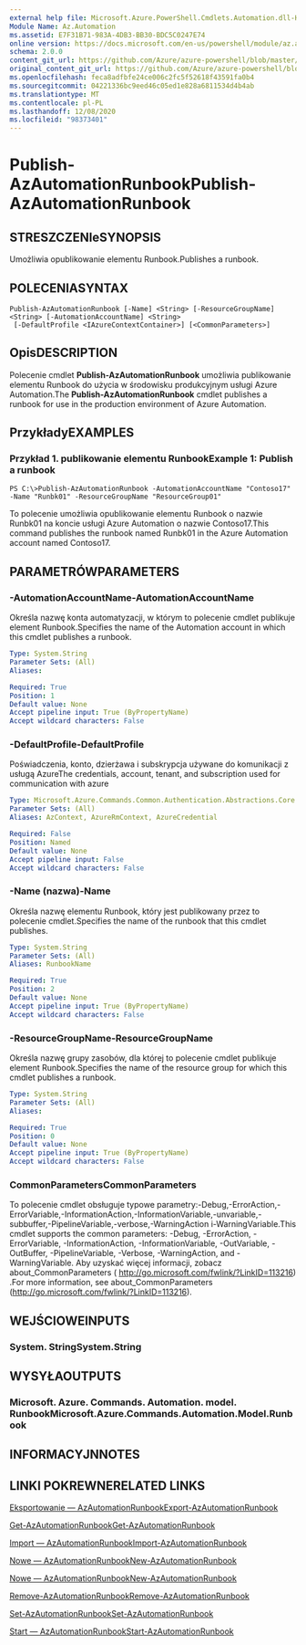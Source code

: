 ```yaml
---
external help file: Microsoft.Azure.PowerShell.Cmdlets.Automation.dll-Help.xml
Module Name: Az.Automation
ms.assetid: E7F31B71-983A-4DB3-BB30-BDC5C0247E74
online version: https://docs.microsoft.com/en-us/powershell/module/az.automation/publish-azautomationrunbook
schema: 2.0.0
content_git_url: https://github.com/Azure/azure-powershell/blob/master/src/Automation/Automation/help/Publish-AzAutomationRunbook.md
original_content_git_url: https://github.com/Azure/azure-powershell/blob/master/src/Automation/Automation/help/Publish-AzAutomationRunbook.md
ms.openlocfilehash: feca8adfbfe24ce006c2fc5f52618f43591fa0b4
ms.sourcegitcommit: 04221336bc9eed46c05ed1e828a6811534d4b4ab
ms.translationtype: MT
ms.contentlocale: pl-PL
ms.lasthandoff: 12/08/2020
ms.locfileid: "98373401"
---
```

# <span data-ttu-id="c75b3-101">Publish-AzAutomationRunbook</span><span class="sxs-lookup"><span data-stu-id="c75b3-101">Publish-AzAutomationRunbook</span></span>

## <span data-ttu-id="c75b3-102">STRESZCZENIe</span><span class="sxs-lookup"><span data-stu-id="c75b3-102">SYNOPSIS</span></span>
<span data-ttu-id="c75b3-103">Umożliwia opublikowanie elementu Runbook.</span><span class="sxs-lookup"><span data-stu-id="c75b3-103">Publishes a runbook.</span></span>

## <span data-ttu-id="c75b3-104">POLECENIA</span><span class="sxs-lookup"><span data-stu-id="c75b3-104">SYNTAX</span></span>

```
Publish-AzAutomationRunbook [-Name] <String> [-ResourceGroupName] <String> [-AutomationAccountName] <String>
 [-DefaultProfile <IAzureContextContainer>] [<CommonParameters>]
```

## <span data-ttu-id="c75b3-105">Opis</span><span class="sxs-lookup"><span data-stu-id="c75b3-105">DESCRIPTION</span></span>
<span data-ttu-id="c75b3-106">Polecenie cmdlet **Publish-AzAutomationRunbook** umożliwia publikowanie elementu Runbook do użycia w środowisku produkcyjnym usługi Azure Automation.</span><span class="sxs-lookup"><span data-stu-id="c75b3-106">The **Publish-AzAutomationRunbook** cmdlet publishes a runbook for use in the production environment of Azure Automation.</span></span>

## <span data-ttu-id="c75b3-107">Przykłady</span><span class="sxs-lookup"><span data-stu-id="c75b3-107">EXAMPLES</span></span>

### <span data-ttu-id="c75b3-108">Przykład 1. publikowanie elementu Runbook</span><span class="sxs-lookup"><span data-stu-id="c75b3-108">Example 1: Publish a runbook</span></span>
```
PS C:\>Publish-AzAutomationRunbook -AutomationAccountName "Contoso17" -Name "Runbk01" -ResourceGroupName "ResourceGroup01"
```

<span data-ttu-id="c75b3-109">To polecenie umożliwia opublikowanie elementu Runbook o nazwie Runbk01 na koncie usługi Azure Automation o nazwie Contoso17.</span><span class="sxs-lookup"><span data-stu-id="c75b3-109">This command publishes the runbook named Runbk01 in the Azure Automation account named Contoso17.</span></span>

## <span data-ttu-id="c75b3-110">PARAMETRÓW</span><span class="sxs-lookup"><span data-stu-id="c75b3-110">PARAMETERS</span></span>

### <span data-ttu-id="c75b3-111">-AutomationAccountName</span><span class="sxs-lookup"><span data-stu-id="c75b3-111">-AutomationAccountName</span></span>
<span data-ttu-id="c75b3-112">Określa nazwę konta automatyzacji, w którym to polecenie cmdlet publikuje element Runbook.</span><span class="sxs-lookup"><span data-stu-id="c75b3-112">Specifies the name of the Automation account in which this cmdlet publishes a runbook.</span></span>

```yaml
Type: System.String
Parameter Sets: (All)
Aliases:

Required: True
Position: 1
Default value: None
Accept pipeline input: True (ByPropertyName)
Accept wildcard characters: False
```

### <span data-ttu-id="c75b3-113">-DefaultProfile</span><span class="sxs-lookup"><span data-stu-id="c75b3-113">-DefaultProfile</span></span>
<span data-ttu-id="c75b3-114">Poświadczenia, konto, dzierżawa i subskrypcja używane do komunikacji z usługą Azure</span><span class="sxs-lookup"><span data-stu-id="c75b3-114">The credentials, account, tenant, and subscription used for communication with azure</span></span>

```yaml
Type: Microsoft.Azure.Commands.Common.Authentication.Abstractions.Core.IAzureContextContainer
Parameter Sets: (All)
Aliases: AzContext, AzureRmContext, AzureCredential

Required: False
Position: Named
Default value: None
Accept pipeline input: False
Accept wildcard characters: False
```

### <span data-ttu-id="c75b3-115">-Name (nazwa)</span><span class="sxs-lookup"><span data-stu-id="c75b3-115">-Name</span></span>
<span data-ttu-id="c75b3-116">Określa nazwę elementu Runbook, który jest publikowany przez to polecenie cmdlet.</span><span class="sxs-lookup"><span data-stu-id="c75b3-116">Specifies the name of the runbook that this cmdlet publishes.</span></span>

```yaml
Type: System.String
Parameter Sets: (All)
Aliases: RunbookName

Required: True
Position: 2
Default value: None
Accept pipeline input: True (ByPropertyName)
Accept wildcard characters: False
```

### <span data-ttu-id="c75b3-117">-ResourceGroupName</span><span class="sxs-lookup"><span data-stu-id="c75b3-117">-ResourceGroupName</span></span>
<span data-ttu-id="c75b3-118">Określa nazwę grupy zasobów, dla której to polecenie cmdlet publikuje element Runbook.</span><span class="sxs-lookup"><span data-stu-id="c75b3-118">Specifies the name of the resource group for which this cmdlet publishes a runbook.</span></span>

```yaml
Type: System.String
Parameter Sets: (All)
Aliases:

Required: True
Position: 0
Default value: None
Accept pipeline input: True (ByPropertyName)
Accept wildcard characters: False
```

### <span data-ttu-id="c75b3-119">CommonParameters</span><span class="sxs-lookup"><span data-stu-id="c75b3-119">CommonParameters</span></span>
<span data-ttu-id="c75b3-120">To polecenie cmdlet obsługuje typowe parametry:-Debug,-ErrorAction,-ErrorVariable,-InformationAction,-InformationVariable,-unvariable,-subbuffer,-PipelineVariable,-verbose,-WarningAction i-WarningVariable.</span><span class="sxs-lookup"><span data-stu-id="c75b3-120">This cmdlet supports the common parameters: -Debug, -ErrorAction, -ErrorVariable, -InformationAction, -InformationVariable, -OutVariable, -OutBuffer, -PipelineVariable, -Verbose, -WarningAction, and -WarningVariable.</span></span> <span data-ttu-id="c75b3-121">Aby uzyskać więcej informacji, zobacz about_CommonParameters ( http://go.microsoft.com/fwlink/?LinkID=113216) .</span><span class="sxs-lookup"><span data-stu-id="c75b3-121">For more information, see about_CommonParameters (http://go.microsoft.com/fwlink/?LinkID=113216).</span></span>

## <span data-ttu-id="c75b3-122">WEJŚCIOWE</span><span class="sxs-lookup"><span data-stu-id="c75b3-122">INPUTS</span></span>

### <span data-ttu-id="c75b3-123">System. String</span><span class="sxs-lookup"><span data-stu-id="c75b3-123">System.String</span></span>

## <span data-ttu-id="c75b3-124">WYSYŁA</span><span class="sxs-lookup"><span data-stu-id="c75b3-124">OUTPUTS</span></span>

### <span data-ttu-id="c75b3-125">Microsoft. Azure. Commands. Automation. model. Runbook</span><span class="sxs-lookup"><span data-stu-id="c75b3-125">Microsoft.Azure.Commands.Automation.Model.Runbook</span></span>

## <span data-ttu-id="c75b3-126">INFORMACYJN</span><span class="sxs-lookup"><span data-stu-id="c75b3-126">NOTES</span></span>

## <span data-ttu-id="c75b3-127">LINKI POKREWNE</span><span class="sxs-lookup"><span data-stu-id="c75b3-127">RELATED LINKS</span></span>

[<span data-ttu-id="c75b3-128">Eksportowanie — AzAutomationRunbook</span><span class="sxs-lookup"><span data-stu-id="c75b3-128">Export-AzAutomationRunbook</span></span>](./Export-AzAutomationRunbook.md)

[<span data-ttu-id="c75b3-129">Get-AzAutomationRunbook</span><span class="sxs-lookup"><span data-stu-id="c75b3-129">Get-AzAutomationRunbook</span></span>](./Get-AzAutomationRunbook.md)

[<span data-ttu-id="c75b3-130">Import — AzAutomationRunbook</span><span class="sxs-lookup"><span data-stu-id="c75b3-130">Import-AzAutomationRunbook</span></span>](./Import-AzAutomationRunbook.md)

[<span data-ttu-id="c75b3-131">Nowe — AzAutomationRunbook</span><span class="sxs-lookup"><span data-stu-id="c75b3-131">New-AzAutomationRunbook</span></span>](./New-AzAutomationRunbook.md)

[<span data-ttu-id="c75b3-132">Nowe — AzAutomationRunbook</span><span class="sxs-lookup"><span data-stu-id="c75b3-132">New-AzAutomationRunbook</span></span>](./New-AzAutomationRunbook.md)

[<span data-ttu-id="c75b3-133">Remove-AzAutomationRunbook</span><span class="sxs-lookup"><span data-stu-id="c75b3-133">Remove-AzAutomationRunbook</span></span>](./Remove-AzAutomationRunbook.md)

[<span data-ttu-id="c75b3-134">Set-AzAutomationRunbook</span><span class="sxs-lookup"><span data-stu-id="c75b3-134">Set-AzAutomationRunbook</span></span>](./Set-AzAutomationRunbook.md)

[<span data-ttu-id="c75b3-135">Start — AzAutomationRunbook</span><span class="sxs-lookup"><span data-stu-id="c75b3-135">Start-AzAutomationRunbook</span></span>](./Start-AzAutomationRunbook.md)


